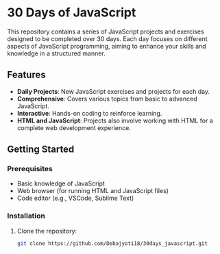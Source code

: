 # 30 Days of JavaScript

This repository contains a series of JavaScript projects and exercises designed to be completed over 30 days. Each day focuses on different aspects of JavaScript programming, aiming to enhance your skills and knowledge in a structured manner.

## Features

- **Daily Projects**: New JavaScript exercises and projects for each day.
- **Comprehensive**: Covers various topics from basic to advanced JavaScript.
- **Interactive**: Hands-on coding to reinforce learning.
- **HTML and JavaScript**: Projects also involve working with HTML for a complete web development experience.

## Getting Started

### Prerequisites

- Basic knowledge of JavaScript
- Web browser (for running HTML and JavaScript files)
- Code editor (e.g., VSCode, Sublime Text)

### Installation

1. Clone the repository:
   ```bash
   git clone https://github.com/Debajyoti18/30days_javascript.git

